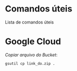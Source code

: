 # Comandos úteis 

Lista de comandos úteis

# Google Cloud

*Copiar arquivo do Bucket*:
```console
gsutil cp link_do.zip .
```
